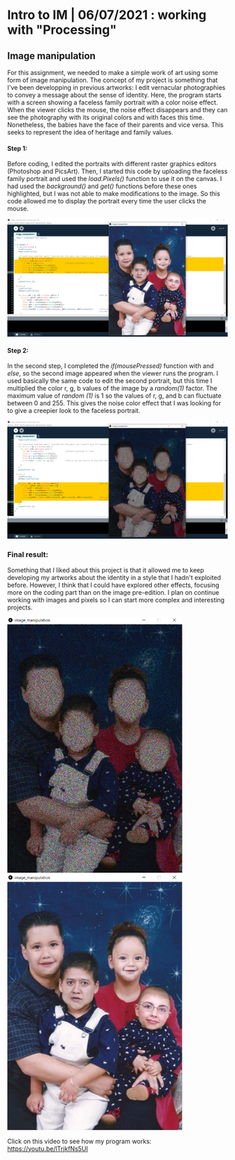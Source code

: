 # Intro to IM | 06/07/2021 : working with "Processing"

## Image manipulation

For this assignment, we needed to make a simple work of art using some form of image manipulation. The concept of my project is something that I've been developping in previous artworks: I edit vernacular photographies to convey a message about the sense of identity. Here, the program starts with a screen showing a faceless family portrait with a color noise effect. When the viewer clicks the mouse, the noise effect disappears and they can see the photography with its original colors and with faces this time. Nonetheless, the babies have the face of their parents and vice versa. This seeks to represent the idea of heritage and family values.

#### Step 1:
Before coding, I edited the portraits with different raster graphics editors (Photoshop and PicsArt). Then, I started this code by uploading the faceless family portrait and used the _load.Pixels()_ function to use it on the canvas. I had used the _background()_ and _get()_ functions before these ones highlighted, but I was not able to make modifications to the image. So this code allowed me to display the portrait every time the user clicks the mouse.

<img src="step1.png" width="800" />

#### Step 2:
In the second step, I completed the _if(mousePressed)_ function with and _else_, so the second image appeared when the viewer runs the program. I used basically the same code to edit the second portrait, but this time I multiplied the color r, g, b values of the image by a _random(1)_ factor. The maximum value of _random (1)_ is 1 so the values of r, g, and b can fluctuate between 0 and 255. This gives the noise color effect that I was looking for to give a creepier look to the faceless portrait.

<img src="step2.png" width="800" />


### Final result:
Something that I liked about this project is that it allowed me to keep developing my artworks about the identity in a style that I hadn't exploited before. However, I think that I could have explored other effects, focusing more on the coding part than on the image pre-edition. I plan on continue working with images and pixels so I can start more complex and interesting projects.

<img src="sinCara.png" width="400" /> <img src="conCara.png" width="400" />

Click on this video to see how my program works:
https://youtu.be/lTrjkfNs5UI






